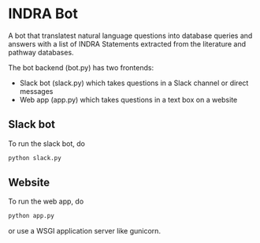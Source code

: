INDRA Bot
=========

A bot that translatest natural language questions into database queries
and answers with a list of INDRA Statements extracted from the literature
and pathway databases.

The bot backend (bot.py) has two frontends:
- Slack bot (slack.py) which takes questions in a Slack channel or direct messages
- Web app (app.py) which takes questions in a text box on a website

Slack bot
---------
To run the slack bot, do
```bash
python slack.py
```

Website
-------
To run the web app, do
```bash
python app.py
```
or use a WSGI application server like gunicorn.
